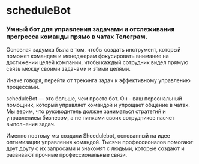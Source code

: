 # scheduleBot
### Умный бот для управления задачами и отслеживания прогресса команды прямо в чатах Телеграм.
Основная задумка была в том, чтобы создать инструмент, который поможет командам и менеджерам фокусировать внимание на достижении целей компании, чтобы каждый сотрудник видел прямую связь между своими задачами и этими целями.

Иначе говоря, перейти от трекинга задач к эффективному управлению процессами.

scheduleBot — это больше, чем просто бот. Он - ваш персональный помощник, который управляет командой и упрощает общение в чатах. Мы верим, что руководитель должен заниматься стратегий и управлением бизнесом, а не пинками своих сотрудников насчет выполнения задач.

Именно поэтому мы создали Shcedulebot, основанный на идее оптимизации управления командой. Тысячи профессионалов помогают друг другу с их запросами и знакомят с людьми, которые создают и развивают прочные профессиональные связи.